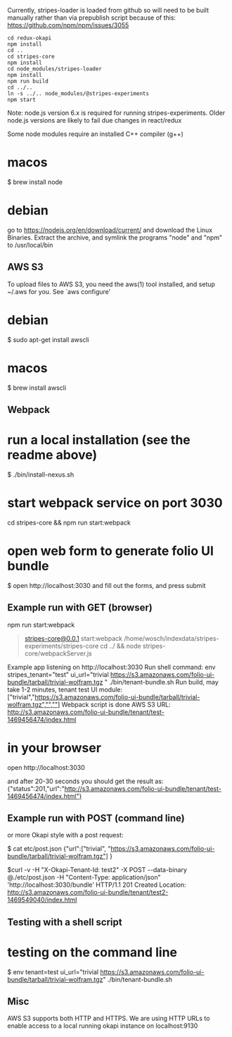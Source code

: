 Currently, stripes-loader is loaded from github so will need to be built manually rather than via prepublish script because of this:
https://github.com/npm/npm/issues/3055

    cd redux-okapi
    npm install
    cd ..
    cd stripes-core
    npm install
    cd node_modules/stripes-loader
    npm install
    npm run build
    cd ../..
    ln -s ../.. node_modules/@stripes-experiments
    npm start

Note: node.js version 6.x is required for running stripes-experiments. Older node.js 
versions are likely to fail due changes in react/redux

Some node modules require an installed C++ compiler (g++)

# macos
$ brew install node

# debian
go to https://nodejs.org/en/download/current/ and download the Linux Binaries. Extract the
archive, and symlink the programs "node" and "npm" to /usr/local/bin

AWS S3
-------------
To upload files to AWS S3, you need the aws(1) tool installed, and setup ~/.aws
for you. See `aws configure'

# debian
$ sudo apt-get install awscli

# macos
$ brew install awscli


Webpack
----------------------------------------------------
# run a local installation (see the readme above)
$ ./bin/install-nexus.sh

# start webpack service on port 3030
cd stripes-core && npm run start:webpack 

# open web form to generate folio UI bundle
$ open http://localhost:3030
and fill out the forms, and press submit


Example run with GET (browser)
-------------------------------------------------------
npm run start:webpack

> stripes-core@0.0.1 start:webpack /home/wosch/indexdata/stripes-experiments/stripes-core
> cd ../ && node stripes-core/webpackServer.js

Example app listening on http://localhost:3030
Run shell command: env stripes_tenant="test" ui_url="trivial https://s3.amazonaws.com/folio-ui-bundle/tarball/trivial-wolfram.tgz  " ./bin/tenant-bundle.sh
Run build, may take 1-2 minutes, tenant test
UI module: ["trivial","https://s3.amazonaws.com/folio-ui-bundle/tarball/trivial-wolfram.tgz","",""]
Webpack script is done
AWS S3 URL: http://s3.amazonaws.com/folio-ui-bundle/tenant/test-1469456474/index.html


# in your browser
open http://localhost:3030

and after 20-30 seconds you should get the result as:
{"status":201,"url":"http://s3.amazonaws.com/folio-ui-bundle/tenant/test-1469456474/index.html"}


Example run with POST (command line)
-----------------------------------------------------------
or more Okapi style with a post request:

$ cat etc/post.json
{"url":["trivial", "https://s3.amazonaws.com/folio-ui-bundle/tarball/trivial-wolfram.tgz"] }
    
$curl -v -H "X-Okapi-Tenant-Id: test2" -X POST --data-binary @./etc/post.json -H "Content-Type: application/json" 'http://localhost:3030/bundle'
HTTP/1.1 201 Created
Location: http://s3.amazonaws.com/folio-ui-bundle/tenant/test2-1469549040/index.html


Testing with a shell script
-----------------------------------------------------------
# testing on the command line
$ env tenant=test ui_url="trivial https://s3.amazonaws.com/folio-ui-bundle/tarball/trivial-wolfram.tgz" ./bin/tenant-bundle.sh


Misc
------------------------------------------------------------
AWS S3 supports both HTTP and HTTPS. We are using HTTP URLs to enable
access to a local running okapi instance on localhost:9130
